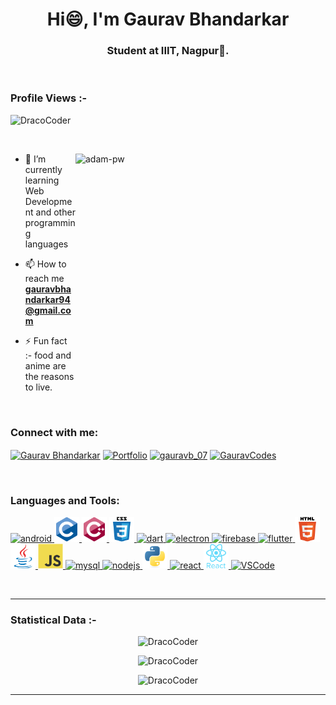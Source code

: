 <h1 align="center">Hi😄, I'm Gaurav Bhandarkar</h1>
<h3 align="center">Student at IIIT, Nagpur🌟.</h3>

<br>

<p align="right"> <h3>Profile Views :-</h3> <img src="https://komarev.com/ghpvc/?username=DracoCoder&label=Profile%20Views&color=blueviolet&style=flat"
    alt="DracoCoder" /> 
  </p>

<br>

<p><img align="right" src="https://github.com/Adam-pw/Adam-pw/blob/main/animation_500_kxa883sd.gif" alt="adam-pw" height="400" width="400"/></p>


- 🌱 I’m currently learning Web Development and other programming languages

- 📫 How to reach me **gauravbhandarkar94@gmail.com**

- ⚡ Fun fact :- food and anime are the reasons to live.

<br>

<h3 align="left">Connect with me:</h3>
<p align="left">
  <a href="https://www.linkedin.com/in/gaurav-bhandarkar-658189208/" target="blank"><img align="center"
      src="https://raw.githubusercontent.com/rahuldkjain/github-profile-readme-generator/master/src/images/icons/Social/linked-in-alt.svg"
      alt="Gaurav Bhandarkar" height="30" width="40" /></a>
  <a href="https://www.gaurav.works" target="blank"><img align="center"
      src="https://raw.githubusercontent.com/rahuldkjain/github-profile-readme-generator/master/src/images/icons/FrontendDevelopment/reactjs.svg"
      alt="Portfolio" height="30" width="40" /></a>
  <a href="https://instagram.com/gauravb_07" target="blank"><img align="center"
      src="https://raw.githubusercontent.com/rahuldkjain/github-profile-readme-generator/master/src/images/icons/Social/instagram.svg"
      alt="gauravb_07" height="30" width="40" /></a>
  <a href="https://leetcode.com/GauravCodes/" target="blank"><img align="center"
      src="https://raw.githubusercontent.com/rahuldkjain/github-profile-readme-generator/master/src/images/icons/Social/leet-code.svg"
      alt="GauravCodes" height="30" width="40" /></a>
</p>

<br>

<h3 align="left">Languages and Tools:</h3>
<p align="left"> 
    <a href="https://developer.android.com" target="_blank" rel="noreferrer"> <img
      src="https://cdn.jsdelivr.net/gh/devicons/devicon/icons/android/android-plain.svg"
      alt="android" width="40" height="40" /> </a> 
    <a href="https://www.cprogramming.com/" target="_blank"
    rel="noreferrer"> <img src="https://raw.githubusercontent.com/devicons/devicon/master/icons/c/c-original.svg"
      alt="c" width="40" height="40" /> </a> 
    <a href="https://www.w3schools.com/cpp/" target="_blank" rel="noreferrer">
    <img src="https://raw.githubusercontent.com/devicons/devicon/master/icons/cplusplus/cplusplus-original.svg"
      alt="cplusplus" width="40" height="40" /> </a> 
    <a href="https://www.w3schools.com/css/" target="_blank"
    rel="noreferrer"> <img
      src="https://raw.githubusercontent.com/devicons/devicon/master/icons/css3/css3-original-wordmark.svg" alt="css3"
      width="40" height="40" /> </a>
    <a href="https://dart.dev" target="_blank" rel="noreferrer"> <img
      src="https://cdn.jsdelivr.net/gh/devicons/devicon/icons/dart/dart-plain-wordmark.svg" alt="dart"
      width="40" height="40" /> </a>
    <a href="https://www.electronjs.org" target="_blank" rel="noreferrer"><img 
      src="https://cdn.jsdelivr.net/gh/devicons/devicon/icons/electron/electron-original.svg" alt="electron"
      width="40" height="40" /> </a> 
    <a href="https://firebase.google.com/" target="_blank" rel="noreferrer"> <img
      src="https://cdn.jsdelivr.net/gh/devicons/devicon/icons/firebase/firebase-plain.svg"
      alt="firebase" width="40" height="40" /> </a>
    <a href="https://flutter.dev" target="_blank" rel="noreferrer"> <img
      src="https://cdn.jsdelivr.net/gh/devicons/devicon/icons/flutter/flutter-original.svg" alt="flutter"
      width="40" height="40" /> </a>
    <a href="https://www.w3.org/html/" target="_blank" rel="noreferrer"> <img
      src="https://raw.githubusercontent.com/devicons/devicon/master/icons/html5/html5-original-wordmark.svg"
      alt="html5" width="40" height="40" /> </a>  
    <a href="https://www.java.com" target="_blank" rel="noreferrer"> <img
      src="https://raw.githubusercontent.com/devicons/devicon/master/icons/java/java-original.svg" alt="java" width="40"
      height="40" /> </a> 
    <a href="https://developer.mozilla.org/en-US/docs/Web/JavaScript" target="_blank"
    rel="noreferrer"> <img
      src="https://raw.githubusercontent.com/devicons/devicon/master/icons/javascript/javascript-original.svg"
      alt="javascript" width="40" height="40" /> </a> 
    <a href="https://www.mysql.com/" target="_blank" rel="noreferrer"> <img
      src="https://cdn.jsdelivr.net/gh/devicons/devicon/icons/mysql/mysql-original.svg"
      alt="mysql" width="40" height="40" /> </a> 
    <a href="https://nodejs.org" target="_blank" rel="noreferrer"> <img
      src="https://cdn.jsdelivr.net/gh/devicons/devicon/icons/nodejs/nodejs-plain.svg"
      alt="nodejs" width="40" height="40" /> </a> 
    <a href="https://www.python.org" target="_blank" rel="noreferrer"> <img
      src="https://raw.githubusercontent.com/devicons/devicon/master/icons/python/python-original.svg" alt="python"
      width="40" height="40" /> </a>
    <a href="https://reactjs.org/" target="_blank" rel="noreferrer"> <img
      src="https://cdn.jsdelivr.net/gh/devicons/devicon/icons/r/r-plain.svg"
      alt="react" width="40" height="40" /> </a>
    <a href="https://reactjs.org/" target="_blank" rel="noreferrer"> <img
      src="https://raw.githubusercontent.com/devicons/devicon/master/icons/react/react-original-wordmark.svg"
      alt="react" width="40" height="40" /> </a>
    <a href="https://code.visualstudio.com"
    target="_blank" rel="noreferrer"> <img
      src="https://cdn.jsdelivr.net/gh/devicons/devicon/icons/vscode/vscode-original.svg" alt="VSCode" width="40"
      height="40" /> </a>
</p>

<br>

<hr>

<h3>Statistical Data :-</h3>

<p align="center">
<img src="https://github-readme-stats.vercel.app/api?username=DracoCoder&show_icons=true&locale=en" alt="DracoCoder" />
</p>

<p align="center">
<img 
src="https://github-readme-stats.vercel.app/api/top-langs?username=DracoCoder&show_icons=true&locale=en&layout=compact" alt="DracoCoder" />
</p>

<p align="center">    
<img src="https://github-readme-streak-stats.herokuapp.com/?user=DracoCoder&" alt="DracoCoder" />
</p>

-------------------------------------------------------------------------------

